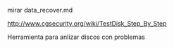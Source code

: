 mirar data_recover.md


http://www.cgsecurity.org/wiki/TestDisk_Step_By_Step

Herramienta para anlizar discos con problemas
